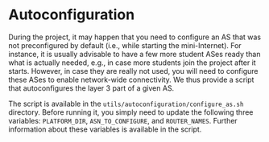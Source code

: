 # Autoconfiguration

During the project, it may happen that you need to configure an AS that was not preconfigured by default (i.e., while starting the mini-Internet).
For instance, it is usually advisable to have a few more student ASes ready than what is actually needed, e.g., in case more students join the project after it starts. 
However, in case they are really not used, you will need to configure these ASes to enable network-wide connectivity.
We thus provide a script that autoconfigures the layer 3 part of a given AS. 

The script is available in the `utils/autoconfiguration/configure_as.sh` directory.
Before running it, you simply need to update the following three variables:
`PLATFORM_DIR`, `ASN_TO_CONFIGURE`, and `ROUTER_NAMES`. Further information about these variables is available in the script.